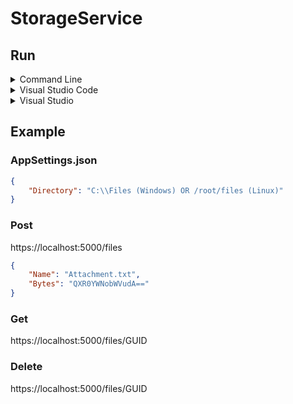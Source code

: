 # StorageService

## Run

<details>
<summary>Command Line</summary>

#### Prerequisites

* [.NET SDK](https://dotnet.microsoft.com/download)

#### Steps

1. Open directory **source\StorageService** in command line and execute **dotnet run**.
3. Open <https://localhost:5000>.

</details>

<details>
<summary>Visual Studio Code</summary>

#### Prerequisites

* [.NET SDK](https://dotnet.microsoft.com/download)
* [Visual Studio Code](https://code.visualstudio.com)
* [C# Extension](https://marketplace.visualstudio.com/items?itemName=ms-vscode.csharp)

#### Steps

1. Open **source** directory in Visual Studio Code.
2. Press **F5**.

</details>

<details>
<summary>Visual Studio</summary>

#### Prerequisites

* [Visual Studio](https://visualstudio.microsoft.com)

#### Steps

1. Open **source\StorageService.sln** in Visual Studio.
2. Set **StorageService** as startup project.
3. Press **F5**.

</details>

## Example

### AppSettings.json

```json
{
    "Directory": "C:\\Files (Windows) OR /root/files (Linux)"
}
```

### Post

https://localhost:5000/files

```json
{
    "Name": "Attachment.txt",
    "Bytes": "QXR0YWNobWVudA=="
}
```

### Get

https://localhost:5000/files/GUID

### Delete

https://localhost:5000/files/GUID
